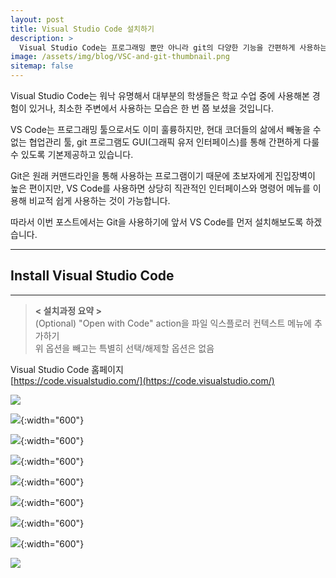 ```yaml
---
layout: post
title: Visual Studio Code 설치하기
description: >
  Visual Studio Code는 프로그래밍 뿐만 아니라 git의 다양한 기능을 간편하게 사용하는 데에도 좋은 툴입니다.
image: /assets/img/blog/VSC-and-git-thumbnail.png
sitemap: false
---
```


Visual Studio Code는 워낙 유명해서 대부분의 학생들은 학교 수업 중에 사용해본 경험이 있거나, 최소한 주변에서 사용하는 모습은 한 번 쯤 보셨을 것입니다.

VS Code는 프로그래밍 툴으로서도 이미 훌륭하지만, 현대 코더들의 삶에서 빼놓을 수 없는 협업관리 툴, git 프로그램도 GUI(그래픽 유저 인터페이스)를 통해 간편하게 다룰 수 있도록 기본제공하고 있습니다.

Git은 원래 커맨드라인을 통해 사용하는 프로그램이기 때문에 초보자에게 진입장벽이 높은 편이지만, VS Code를 사용하면 상당히 직관적인 인터페이스와 명령어 메뉴를 이용해 비교적 쉽게 사용하는 것이 가능합니다.

따라서 이번 포스트에서는 Git을 사용하기에 앞서 VS Code를 먼저 설치해보도록 하겠습니다.

---
## Install Visual Studio Code
---

> __< 설치과정 요약 >__  
  (Optional) "Open with Code" action을 파일 익스플로러 컨텍스트 메뉴에 추가하기  
  위 옵션을 빼고는 특별히 선택/해제할 옵션은 없음

Visual Studio Code 홈페이지  
[https://code.visualstudio.com/](https://code.visualstudio.com/)

![](/assets/img/blog/2022-03-26-how-to-install-visual-studio-code-01.jpg)

![](/assets/img/blog/2022-03-26-how-to-install-visual-studio-code-02.jpg){:width="600"}

![](/assets/img/blog/2022-03-26-how-to-install-visual-studio-code-03.jpg){:width="600"}

![](/assets/img/blog/2022-03-26-how-to-install-visual-studio-code-04.jpg){:width="600"}

![](/assets/img/blog/2022-03-26-how-to-install-visual-studio-code-05.jpg){:width="600"}

![](/assets/img/blog/2022-03-26-how-to-install-visual-studio-code-06.jpg){:width="600"}

![](/assets/img/blog/2022-03-26-how-to-install-visual-studio-code-07.jpg){:width="600"}

![](/assets/img/blog/2022-03-26-how-to-install-visual-studio-code-08.jpg){:width="600"}

![](/assets/img/blog/2022-03-26-how-to-install-visual-studio-code-09.jpg)
